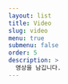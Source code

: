 ```yaml
---
layout: list
title: Video
slug: video
menu: true
submenu: false
order: 5
description: >
  영상을 남깁니다.
---
```

